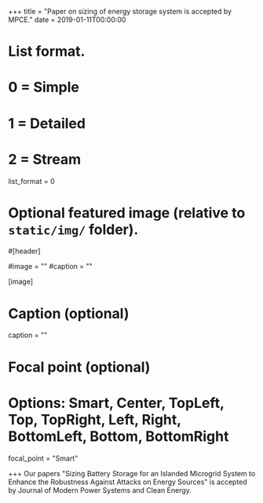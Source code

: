 +++
title = "Paper on sizing of energy storage system is accepted by MPCE."
date = 2019-01-11T00:00:00

# List format.
#   0 = Simple
#   1 = Detailed
#   2 = Stream
list_format = 0

# Optional featured image (relative to `static/img/` folder).
#[header]

#image = ""
#caption = ""

[image]
  # Caption (optional)
  caption = ""
  
  # Focal point (optional)
  # Options: Smart, Center, TopLeft, Top, TopRight, Left, Right, BottomLeft, Bottom, BottomRight
  focal_point = "Smart"

+++
Our papers "Sizing Battery Storage for an Islanded Microgrid System to Enhance the Robustness Against Attacks on Energy Sources" is accepted by Journal of Modern Power Systems and Clean Energy.
